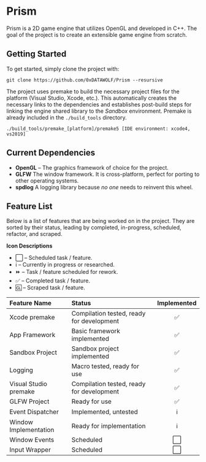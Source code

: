 # Prism
Prism is a 2D game engine that utilizes OpenGL and developed in C++. The goal of the project is to create an extensible
game engine from scratch.

## Getting Started 
To get started, simply clone the project with:

```
git clone https://github.com/0xDATAWOLF/Prism --resursive
```

The project uses premake to build the necessary project files for the platform (Visual Studio, Xcode, etc.).
This automatically creates the necessary links to the dependencies and establishes post-build steps for linking
the engine shared library to the *Sandbox* environment. Premake is already included in the `./build_tools` directory.

```
./build_tools/premake_[platform]/premake5 [IDE environment: xcode4, vs2019]
```

## Current Dependencies

* **OpenGL** – The graphics framework of choice for the project.
* **GLFW** The window framework. It is cross-platform, perfect for
	porting to other operating systems.
* **spdlog** A logging library because *no one* needs to reinvent this wheel.

## Feature List

Below is a list of features that are being worked on in the project. They are sorted by their
status, leading by completed, in-progress, scheduled, refactor, and scraped.

**Icon Descriptions**
* ⬜️ – Scheduled task / feature.
* ℹ️ – Currently in progress or researched.
* ⏩ – Task / feature scheduled for rework.
* ✅ – Completed task / feature.
* 🆑 – Scraped task / feature.

| Feature Name | Status | Implemented |
| :--- | :--- | :----: |
| Xcode premake | Compilation tested, ready for development | ✅ |
| App Framework | Basic framework implemented | ✅ |
| Sandbox Project | Sandbox project implemented | ✅ |
| Logging | Macro tested, ready for use | ✅ |
| Visual Studio premake | Compilation tested, ready for development | ✅ |
| GLFW Project | Ready for use | ✅ |
| Event Dispatcher | Implemented, untested | ℹ️ |
| Window Implementation | Ready for implementation | ℹ️ |
| Window Events | Scheduled | ⬜️ |
| Input Wrapper | Scheduled | ⬜️ |



